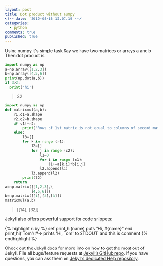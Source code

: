 ```yaml
---
layout: post
title: Dot product without numpy
<!-- date: '2015-08-18 15:07:19 -->'
categories:
  - python
comments: true
published: true
---
```

Using numpy it's simple task
Say we have two matrices or arrays a and b
Then dot product is 


~~~ python
import numpy as np
a=np.array([1,2,3])
b=np.array([4,5,6])
print(np.dot(a,b))
if 3>2:
  print('hi')
~~~ 
> 32 <br />

   
~~~ python
import numpy as np
def matrixmul(a,b):
    r1,c1=a.shape
    r2,c2=b.shape
    if c1!=r2:
        print('Rows of 1st matrix is not equal to columns of second matrix')
    else:
        l3=[]
        for k in range (r1):
            l2=[]
            for j in range (c2):
                l1=0
                for i in range (c1):
                    l1+=a[k,i]*b[i,j]
                l2.append(l1)
            l3.append(l2)
        print(l3)
    return 
a=np.matrix([[1,2,3],\
            [4,5,6]])
b=np.matrix([[1],[2],[3]])   
matrixmul(a,b)


~~~
> [[14], [32]]




<!-- You’ll find this post in your `_posts` directory. Go ahead and edit it and re-build the site to see your changes. You can rebuild the site in many different ways, but the most common way is to run `jekyll serve`, which launches a web server and auto-regenerates your site when a file is updated.

To add new posts, simply add a file in the `_posts` directory that follows the convention `YYYY-MM-DD-name-of-post.ext` and includes the necessary front matter. Take a look at the source for this post to get an idea about how it works. -->

<!--more-->







Jekyll also offers powerful support for code snippets:

{% highlight ruby %}
def print_hi(name)
  puts "Hi, #{name}"
end
print_hi('Tom')
#=> prints 'Hi, Tom' to STDOUT. and this is comment
{% endhighlight %}

Check out the [Jekyll docs][jekyll] for more info on how to get the most out of Jekyll. File all bugs/feature requests at [Jekyll’s GitHub repo][jekyll-gh]. If you have questions, you can ask them on [Jekyll’s dedicated Help repository][jekyll-help].

[jekyll]:      http://jekyllrb.com
[jekyll-gh]:   https://github.com/jekyll/jekyll
[jekyll-help]: https://github.com/jekyll/jekyll-help
